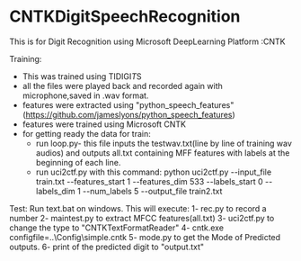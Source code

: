 # CNTKDigitSpeechRecognition
This is for Digit Recognition using Microsoft DeepLearning Platform :CNTK

Training:
   - This was trained using TIDIGI*T*S
   - all the files were played back and recorded again with microphone,saved in .wav format.
   - features were extracted using "python_speech_features"(https://github.com/jameslyons/python_speech_features)
   - features were trained using Microsoft CNTK
   - for getting ready the data for train:
      - run loop.py- this file inputs the testwav.txt(line by line of training wav audios) and outputs all.txt  containing MFF features with labels at the beginning of each line.
      - run uci2ctf.py with this command: python uci2ctf.py --input_file train.txt --features_start 1 --features_dim 533 --labels_start 0 --labels_dim 1 --num_labels 5 --output_file train2.txt


Test:
   Run text.bat on windows. This will execute:
   1- rec.py to record a number
   2- maintest.py to extract MFCC features(all.txt)
   3- uci2ctf.py to change the type to "CNTKTextFormatReader"
   4- cntk.exe configfile=..\Config\simple.cntk
   5- mode.py to get the Mode of Predicted outputs.
   6- print of the predicted digit to "output.txt"

